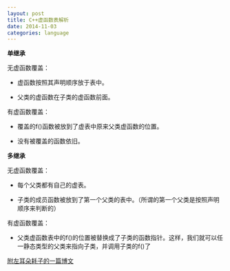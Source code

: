 ```yaml
---
layout: post
title: C++虚函数表解析
date: 2014-11-03
categories: language
---
```


**单继承**

无虚函数覆盖：

*	虚函数按照其声明顺序放于表中。

*	父类的虚函数在子类的虚函数前面。

有虚函数覆盖：

*	覆盖的f()函数被放到了虚表中原来父类虚函数的位置。

*	没有被覆盖的函数依旧。

**多继承**   

无虚函数覆盖：

*	每个父类都有自己的虚表。

*	子类的成员函数被放到了第一个父类的表中。（所谓的第一个父类是按照声明顺序来判断的）

有虚函数覆盖：

*	父类虚函数表中的f()的位置被替换成了子类的函数指针。这样，我们就可以任一静态类型的父类来指向子类，并调用子类的f()了

[附左耳朵耗子的一篇博文](http://blog.csdn.net/haoel/article/details/1948051)
